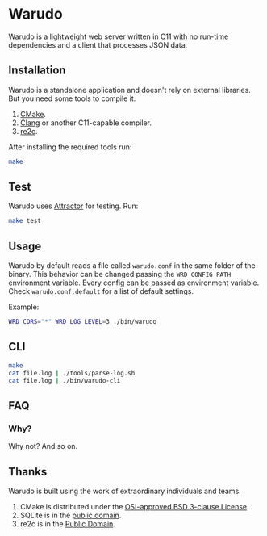 # Warudo
Warudo is a lightweight web server written in C11 with no run-time dependencies
and a client that processes JSON data.

## Installation
Warudo is a standalone application and doesn't rely on external libraries. But
you need some tools to compile it.

1. [CMake](https://cmake.org/).
2. [Clang](https://clang.llvm.org/) or another C11-capable compiler.
3. [re2c](https://re2c.org/).

After installing the required tools run:

```sh
make
```

## Test
Warudo uses [Attractor](https://github.com/zaerl/attractor) for testing. Run:

```sh
make test
```

## Usage
Warudo by default reads a file called `warudo.conf` in the same folder of the
binary. This behavior can be changed passing the `WRD_CONFIG_PATH` environment
variable. Every config can be passed as environment variable. Check
`warudo.conf.default` for a list of default settings.

Example:

```sh
WRD_CORS="*" WRD_LOG_LEVEL=3 ./bin/warudo
```

## CLI
```sh
make
cat file.log | ./tools/parse-log.sh
cat file.log | ./bin/warudo-cli
```

## FAQ

### Why?
Why not? And so on.

## Thanks
Warudo is built using the work of extraordinary individuals and teams.

1. CMake is distributed under the [OSI-approved BSD 3-clause License](https://gitlab.kitware.com/cmake/cmake/raw/master/Copyright.txt).
2. SQLite is in the [public domain](https://sqlite.org/copyright.html).
3. re2c is in the [Public Domain](https://re2c.org/#license).
